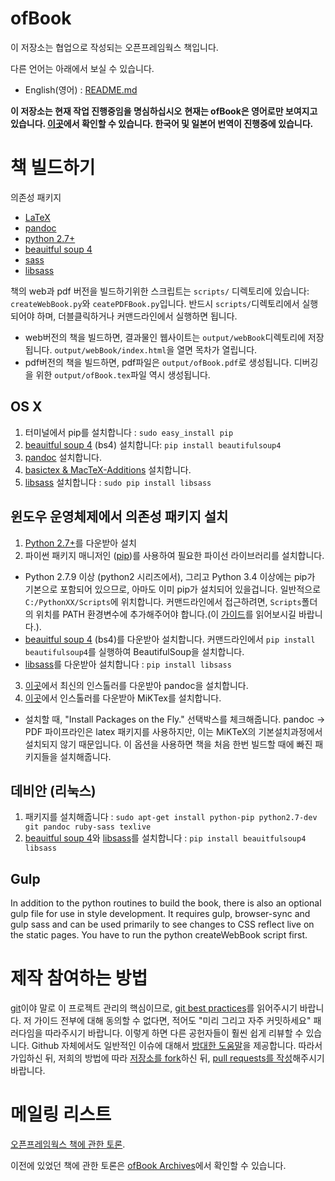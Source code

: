 ofBook
======

이 저장소는 협업으로 작성되는 오픈프레임웍스 책입니다.

다른 언어는 아래에서 보실 수 있습니다.
- English(영어) : [README.md](README.md)

**이 저장소는 현재 작업 진행중임을 명심하십시오**
**현재는 ofBook은 영어로만 보여지고 있습니다. [이곳](http://openframeworks.cc/ofBook/)에서 확인할 수 있습니다. 한국어 및 일본어 번역이 진행중에 있습니다.**

# 책 빌드하기

의존성 패키지

- [LaTeX](http://www.latex-project.org/)
- [pandoc](http://johnmacfarlane.net/pandoc/)
- [python 2.7+](https://www.python.org/)
- [beauitful soup 4](http://www.crummy.com/software/BeautifulSoup/)
- [sass](http://sass-lang.com/)
- [libsass](https://github.com/dahlia/libsass-python)

책의 web과 pdf 버전을 빌드하기위한 스크립트는 `scripts/` 디렉토리에 있습니다: `createWebBook.py`와 `ceatePDFBook.py`입니다. 반드시 `scripts/`디렉토리에서 실행되어야 하며, 더블클릭하거나 커맨드라인에서 실행하면 됩니다.

- web버전의 책을 빌드하면, 결과물인 웹사이트는 `output/webBook`디렉토리에 저장됩니다. `output/webBook/index.html`을 열면 목차가 열립니다.
- pdf버전의 책을 빌드하면, pdf파일은 `output/ofBook.pdf`로 생성됩니다. 디버깅을 위한 `output/ofBook.tex`파일 역시 생성됩니다.

## OS X
1. 터미널에서 pip를 설치합니다 : ```sudo easy_install pip```
2. [beauitful soup 4](http://www.crummy.com/software/BeautifulSoup/) (bs4) 설치합니다: `pip install beautifulsoup4`
3. [pandoc](https://github.com/jgm/pandoc/releases) 설치합니다.
4. [basictex & MacTeX-Additions](http://www.tug.org/mactex/morepackages.html) 설치합니다.
5. [libsass](https://github.com/dahlia/libsass-python) 설치합니다 : `sudo pip install libsass`

## 윈도우 운영체제에서 의존성 패키지 설치
1. [Python 2.7+](https://www.python.org/)를 다운받아 설치
2. 파이썬 패키지 매니저인 ([pip](https://pip.pypa.io/en/latest/installing.html))를 사용하여 필요한 파이선 라이브러리를 설치합니다.
  - Python 2.7.9 이상 (python2 시리즈에서), 그리고 Python 3.4 이상에는 pip가 기본으로 포함되어 있으므로, 아마도 이미 pip가 설치되어 있을겁니다. 일반적으로 `C:/PythonXX/Scripts`에 위치합니다. 커맨드라인에서 접근하려면, `Scripts`폴더의 위치를 PATH 환경변수에 추가해주어야 합니다.(이 [가이드](http://windowsitpro.com/systems-management/how-can-i-add-new-folder-my-system-path)를 읽어보시길 바랍니다.).
  - [beauitful soup 4](http://www.crummy.com/software/BeautifulSoup/) (bs4)를 다운받아 설치합니다. 커맨드라인에서  `pip install beautifulsoup4`를 실행하여 BeautifulSoup을 설치합니다.
  - [libsass](https://github.com/dahlia/libsass-python)를 다운받아 설치합니다 : `pip install libsass`
3. [이곳](https://github.com/jgm/pandoc/releases)에서 최신의 인스톨러를 다운받아 pandoc을 설치합니다.
4. [이곳](http://miktex.org/download)에서 인스톨러를 다운받아 MiKTex를 설치합니다.
  - 설치할 때, "Install Packages on the Fly." 선택박스를 체크해줍니다. pandoc -> PDF 파이프라인은 latex 패키지를 사용하지만, 이는 MiKTeX의 기본설치과정에서 설치되지 않기 때문입니다. 이 옵션을 사용하면 책을 처음 한번 빌드할 때에 빠진 패키지들을 설치해줍니다.

## 데비안 (리눅스)
1. 패키지를 설치해줍니다 : ```sudo apt-get install python-pip python2.7-dev git pandoc ruby-sass texlive```
2. [beauitful soup 4](http://www.crummy.com/software/BeautifulSoup/)와 [libsass](https://github.com/dahlia/libsass-python)를 설치합니다 : ```pip install beauitfulsoup4 libsass```

## Gulp
In addition to the python routines to build the book, there is also an optional gulp file for use in style development.  It requires gulp, browser-sync and gulp sass and can be used primarily to see changes to CSS reflect live on the static pages.  You have to run the python createWebBook script first.


# 제작 참여하는 방법
[git](http://git-scm.com/)이야 말로 이 프로젝트 관리의 핵심이므로, [git best practices](https://sethrobertson.github.io/GitBestPractices/)를 읽어주시기 바랍니다. 저 가이드 전부에 대해 동의할 수 없다면, 적어도 "미리 그리고 자주 커밋하세요" 패러다임을 따라주시기 바랍니다. 이렇게 하면 다른 공헌자들이 훨씬 쉽게 리뷰할 수 있습니다. Github 자체에서도 일반적인 이슈에 대해서 [방대한 도움말](https://help.github.com/)을 제공합니다. 따라서 가입하신 뒤, 저희의 방법에 따라 [저장소를 fork](https://help.github.com/articles/fork-a-repo/)하신 뒤, [pull requests를 작성](https://help.github.com/articles/creating-a-pull-request/)해주시기 바랍니다.

# 메일링 리스트

[오픈프레임웍스 책에 관한 토론](http://dev.openframeworks.cc/listinfo.cgi/ofbook-openframeworks.cc).

이전에 있었던 책에 관한 토론은 [ofBook Archives](http://dev.openframeworks.cc/private.cgi/ofbook-openframeworks.cc/)에서 확인할 수 있습니다.